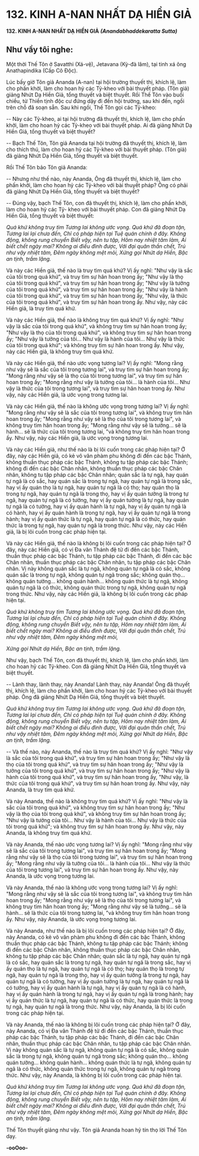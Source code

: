# 132. KINH A-NAN NHẤT DẠ HIỀN GIẢ

**132. KINH A-NAN NHẤT DẠ HIỀN GIẢ**
***(Anandabhaddekaratta Sutta)***

## Như vầy tôi nghe:

Một thời Thế Tôn ở Savatthi (Xá-vệ), Jetavana (Kỳ-đà lâm), tại tinh xá ông Anathapindika (Cấp Cô
Ðộc).

Lúc bấy giờ Tôn giả Ananda (A-nan) tại hội trường thuyết thị, khích lệ, làm cho phấn khởi, làm cho
hoan hỷ các Tỷ-kheo với bài thuyết pháp. (Tôn giả) giảng Nhứt Dạ Hiền Giả, tổng thuyết và biệt thuyết.
Rồi Thế Tôn vào buổi chiều, từ Thiền tịnh độc cư đứng dậy đi đến hội trường, sau khi đến, ngồi trên chỗ
đã soạn sẵn. Sau khi ngồi, Thế Tôn gọi các Tỷ-kheo:

-- Này các Tỷ-kheo, ai tại hội trường đã thuyết thị, khích lệ, làm cho phấn khởi, làm cho hoan hỷ các
Tỷ-kheo với bài thuyết pháp. Ai đã giảng Nhứt Dạ Hiền Giả, tổng thuyết và biệt thuyết?

-- Bạch Thế Tôn, Tôn giả Ananda tại hội trường đã thuyết thị, khích lệ, làm cho thích thú, làm cho hoan
hỷ các Tỷ-kheo với bài thuyết pháp. (Tôn giả) đã giảng Nhứt Dạ Hiền Giả, tổng thuyết và biệt thuyết.

Rồi Thế Tôn bảo Tôn giả Ananda:

-- Nhưng như thế nào, này Ananda, Ông đã thuyết thị, khích lệ, làm cho phấn khởi, làm cho hoan hỷ các
Tỷ-kheo với bài thuyết pháp? Ông có phải đã giảng Nhứt Dạ Hiền Giả, tổng thuyết và biệt thuyết?

-- Ðúng vậy, bạch Thế Tôn, con đã thuyết thị, khích lệ, làm cho phấn khởi, làm cho hoan hỷ các Tỷ-
kheo với bài thuyết pháp. Con đã giảng Nhứt Dạ Hiền Giả, tổng thuyết và biệt thuyết:

*Quá khứ không truy tìm*
*Tương lai không ước vọng.*
*Quá khứ đã đoạn tận,*
*Tương lai lại chưa đến,*
*Chỉ có pháp hiện tại*
*Tuệ quán chính ở đây.*
*Không động, không rung chuyển*
*Biết vậy, nên tu tập,*
*Hôm nay nhiệt tâm làm,*
*Ai biết chết ngày mai?*
*Không ai điều đình được,*
*Với đại quân thần chết,*
*Trú như vậy nhiệt tâm,*
*Ðêm ngày không mệt mỏi,*
*Xứng gọi Nhứt dạ Hiền,*
*Bậc an tịnh, trầm lặng.*

Và này các Hiền giả, thế nào là truy tìm quá khứ? Vị ấy nghĩ: "Như vậy là sắc của tôi trong quá khứ", và
truy tìm sự hân hoan trong ấy; "Như vậy là thọ của tôi trong quá khứ", và truy tìm sự hân hoan trong ấy;
"Như vậy là tưởng của tôi trong quá khứ", và truy tìm sự hân hoan trong ấy; "Như vậy là hành của tôi
trong quá khứ", và truy tìm sự hân hoan trong ấy, "Như vậy, là thức của tôi trong quá khứ", và truy tìm
sự hân hoan trong ấy. Như vậy, này các Hiền giả, là truy tìm quá khứ.

Và này các Hiền giả, thế nào là không truy tìm quá khứ? Vị ấy nghĩ: "Như vậy là sắc của tôi trong quá
khứ", và không truy tìm sự hân hoan trong ấy; "Như vậy là thọ của tôi trong quá khứ", và không truy tìm
sự hân hoan trong ấy; "Như vậy là tưởng của tôi... Như vậy là hành của tôi... Như vậy là thức của tôi
trong quá khứ"; và không truy tìm sự hân hoan trong ấy. Như vậy, này các Hiền giả, là không truy tìm
quá khứ.

Và này các Hiền giả, thế nào ước vọng tương lai? Vị ấy nghĩ: "Mong rằng như vậy sẽ là sắc của tôi
trong tương lai", và truy tìm sự hân hoan trong ấy; "Mong rằng như vậy sẽ là thọ của tôi trong tương
lai", và truy tìm sự hân hoan trong ấy; "Mong rằng như vậy là tưởng của tôi... là hành của tôi... Như vậy
là thức của tôi trong tương lai", và truy tìm sự hân hoan trong ấy. Như vậy, này các Hiền giả, là ước
vọng trong tương lai.

Và này các Hiền giả, thế nào là không ước vọng trong tương lai? Vị ấy nghĩ: "Mong rằng như vậy sẽ là
sắc của tôi trong tương lai", và không truy tìm hân hoan trong ấy; "Mong rằng như vậy sẽ là thọ của tôi
trong tương lai", và không truy tìm hân hoan trong ấy; "Mong rằng như vậy sẽ là tưởng... sẽ là hành... sẽ
là thức của tôi trong tương lai, "và không truy tìm hân hoan trong ấy. Như vậy, này các Hiền giả, là ước
vọng trong tương lai.

Và này các Hiền giả, như thế nào là bị lôi cuốn trong các pháp hiện tại? Ở đây, này các Hiền giả, có kẻ
vô văn phàm phu không đi đến các bậc Thánh, không thuần thục pháp các bậc Thánh, không tu tập pháp
các bậc Thánh; không đi đến các bậc Chân nhân, không thuần thục pháp các bậc Chân nhân, không tu
tập pháp các bậc Chân nhân; quán sắc là tự ngã, hay quán tự ngã là có sắc, hay quán sắc là trong tự ngã,
hay quán tự ngã là trong sắc, hay vị ấy quán thọ là tự ngã, hay quán tự ngã là có thọ; hay quán thọ là
trong tự ngã, hay quán tự ngã là trong thọ, hay vị ấy quán tưởng là trong tự ngã, hay quán tự ngã là có
tưởng, hay vị ấy quán tưởng là tự ngã, hay quán tự ngã là có tưởng, hay vị ấy quán hành là tự ngã, hay vị
ấy quán tự ngã là có hành, hay vị ấy quán hành là trong tự ngã, hay vị ấy quán tự ngã là trong hành; hay
vị ấy quán thức là tự ngã, hay quán tự ngã là có thức, hay quán thức là trong tự ngã, hay quán tự ngã là
trong thức. Như vậy, này các Hiền giả, là bị lôi cuốn trong các pháp hiện tại.

Và này các Hiền giả, thế nào là không bị lôi cuốn trong các pháp hiện tại? Ở đây, này các Hiền giả, có vị
Ða văn Thánh đệ tử đi đến các bậc Thánh, thuần thục pháp các bậc Thánh, tu tập pháp các bậc Thánh, đi
đến các bậc Chân nhân, thuần thục pháp các bậc Chân nhân, tu tập pháp các bậc Chân nhân. Vị này
không quán sắc là tự ngã, không quán tự ngã là có sắc, không quán sắc là trong tự ngã, không quán tự
ngã trong sắc; không quán thọ... không quán tưởng... không quán hành... không quán thức là tự ngã,
không quán tự ngã là có thức, không quán thức trong tự ngã, không quán tự ngã trong thức. Như vậy,
này các Hiền giả, là không bị lôi cuốn trong các pháp hiện tại.

*Quá khứ không truy tìm*
*Tương lai không ước vọng.*
*Quá khứ đã đoạn tận,*
*Tương lai lại chưa đến,*
*Chỉ có pháp hiện tại*
*Tuệ quán chính ở đây.*
*Không động, không rung chuyển*
*Biết vậy, nên tu tập,*
*Hôm nay nhiệt tâm làm,*
*Ai biết chết ngày mai?*
*Không ai điều đình được,*
*Với đại quân thần chết,*
*Trú như vậy nhiệt tâm,*
*Ðêm ngày không mệt mỏi,*

*Xứng gọi Nhứt dạ Hiền,*
*Bậc an tịnh, trầm lặng.*

Như vậy, bạch Thế Tôn, con đã thuyết thị, khích lệ, làm cho phấn khởi, làm cho hoan hỷ các Tỷ-kheo.
Con đã giảng Nhứt Dạ Hiền Giả, tổng thuyết và biệt thuyết.

-- Lành thay, lành thay, này Ananda! Lành thay, này Ananda! Ông đã thuyết thị, khích lệ, làm cho phấn
khởi, làm cho hoan hỷ các Tỷ-kheo với bài thuyết pháp. Ông đã giảng Nhứt Dạ Hiền Giả, tổng thuyết và
biệt thuyết.

*Quá khứ không truy tìm*
*Tương lai không ước vọng.*
*Quá khứ đã đoạn tận,*
*Tương lai lại chưa đến,*
*Chỉ có pháp hiện tại*
*Tuệ quán chính ở đây.*
*Không động, không rung chuyển*
*Biết vậy, nên tu tập,*
*Hôm nay nhiệt tâm làm,*
*Ai biết chết ngày mai?*
*Không ai điều đình được,*
*Với đại quân thần chết,*
*Trú như vậy nhiệt tâm,*
*Ðêm ngày không mệt mỏi,*
*Xứng gọi Nhứt dạ Hiền,*
*Bậc an tịnh, trầm lặng.*

-- Và thế nào, này Ananda, thế nào là truy tìm quá khứ? Vị ấy nghĩ: "Như vậy là sắc của tôi trong quá
khứ", và truy tìm sự hân hoan trong ấy; "Như vậy là thọ của tôi trong quá khứ", và truy tìm sự hân hoan
trong ấy; "Như vậy là tưởng của tôi trong quá khứ", và truy tìm sự hân hoan trong ấy; "Như vậy là hành
của tôi trong quá khứ", và truy tìm sự hân hoan trong ấy, "Như vậy, là thức của tôi trong quá khứ", và
truy tìm sự hân hoan trong ấy. Như vậy, này Ananda, là truy tìm quá khứ.

Và này Ananda, thế nào là không truy tìm quá khứ? Vị ấy nghĩ: "Như vậy là sắc của tôi trong quá khứ",
và không truy tìm sự hân hoan trong ấy; "Như vậy là thọ của tôi trong quá khứ", và không truy tìm sự
hân hoan trong ấy; "Như vậy là tưởng của tôi... Như vậy là hành của tôi... Như vậy là thức của tôi trong
quá khứ"; và không truy tìm sự hân hoan trong ấy. Như vậy, này Ananda, là không truy tìm quá khứ.

Và này Ananda, thế nào ước vọng tương lai? Vị ấy nghĩ: "Mong rằng như vậy sẽ là sắc của tôi trong
tương lai", và truy tìm sự hân hoan trong ấy; "Mong rằng như vậy sẽ là thọ của tôi trong tương lai", và
truy tìm sự hân hoan trong ấy; "Mong rằng như vậy là tưởng của tôi... là hành của tôi... Như vậy là thức
của tôi trong tương lai", và truy tìm sự hân hoan trong ấy. Như vậy, này Ananda, là ước vọng trong
tương lai.

Và này Ananda, thế nào là không ước vọng trong tương lai? Vị ấy nghĩ: "Mong rằng như vậy sẽ là sắc
của tôi trong tương lai", và không truy tìm hân hoan trong ấy; "Mong rằng như vậy sẽ là thọ của tôi
trong tương lai", và không truy tìm hân hoan trong ấy; "Mong rằng như vậy sẽ là tưởng... sẽ là hành... sẽ
là thức của tôi trong tương lai, "và không truy tìm hân hoan trong ấy. Như vậy, này Ananda, là ước vọng
trong tương lai.

Và này Ananda, như thế nào là bị lôi cuốn trong các pháp hiện tại? Ở đây, này Ananda, có kẻ vô văn
phàm phu không đi đến các bậc Thánh, không thuần thục pháp các bậc Thánh, không tu tập pháp các
bậc Thánh; không đi đến các bậc Chân nhân, không thuần thục pháp các bậc Chân nhân, không tu tập
pháp các bậc Chân nhân; quán sắc là tự ngã, hay quán tự ngã là có sắc, hay quán sắc là trong tự ngã, hay
quán tự ngã là trong sắc, hay vị ấy quán thọ là tự ngã, hay quán tự ngã là có thọ; hay quán thọ là trong tự
ngã, hay quán tự ngã là trong thọ, hay vị ấy quán tưởng là trong tự ngã, hay quán tự ngã là có tưởng, hay
vị ấy quán tưởng là tự ngã, hay quán tự ngã là có tưởng, hay vị ấy quán hành là tự ngã, hay vị ấy quán tự
ngã là có hành, hay vị ấy quán hành là trong tự ngã, hay vị ấy quán tự ngã là trong hành; hay vị ấy quán
thức là tự ngã, hay quán tự ngã là có thức, hay quán thức là trong tự ngã, hay quán tự ngã là trong thức.
Như vậy, này Ananda, là bị lôi cuốn trong các pháp hiện tại.

Và này Ananda, thế nào là không bị lôi cuốn trong các pháp hiện tại? Ở đây, này Ananda, có vị Ða văn
Thánh đệ tử đi đến các bậc Thánh, thuần thục pháp các bậc Thánh, tu tập pháp các bậc Thánh, đi đến
các bậc Chân nhân, thuần thục pháp các bậc Chân nhân, tu tập pháp các bậc Chân nhân. Vị này không
quán sắc là tự ngã, không quán tự ngã là có sắc, không quán sắc là trong tự ngã, không quán tự ngã
trong sắc; không quán thọ... không quán tưởng... không quán hành... không quán thức là tự ngã, không
quán tự ngã là có thức, không quán thức trong tự ngã, không quán tự ngã trong thức. Như vậy, này
Ananda, là không bị lôi cuốn trong các pháp hiện tại.

*Quá khứ không truy tìm*
*Tương lai không ước vọng.*
*Quá khứ đã đoạn tận,*
*Tương lai lại chưa đến,*
*Chỉ có pháp hiện tại*
*Tuệ quán chính ở đây.*
*Không động, không rung chuyển*
*Biết vậy, nên tu tập,*
*Hôm nay nhiệt tâm làm,*
*Ai biết chết ngày mai?*
*Không ai điều đình được,*
*Với đại quân thần chết,*
*Trú như vậy nhiệt tâm,*
*Ðêm ngày không mệt mỏi,*
*Xứng gọi Nhứt dạ Hiền,*
*Bậc an tịnh, trầm lặng.*

Thế Tôn thuyết giảng như vậy. Tôn giả Ananda hoan hỷ tín thọ lời Thế Tôn dạy.

**-ooOoo-**

